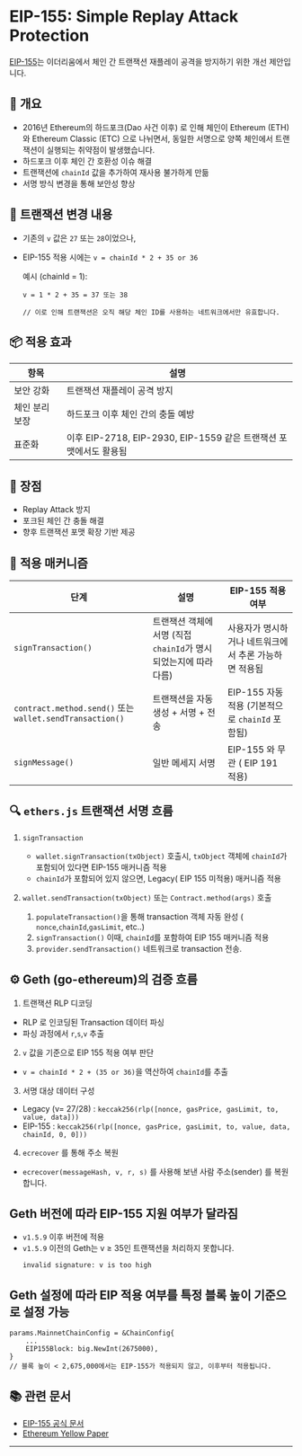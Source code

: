 # EIP-155: Simple Replay Attack Protection

[EIP-155](https://eips.ethereum.org/EIPS/eip-155)는 이더리움에서 체인 간 트랜잭션 재플레이 공격을 방지하기 위한 개선 제안입니다.

## 🧠 개요

- 2016년 Ethereum의 하드포크(Dao 사건 이후) 로 인해 체인이 Ethereum (ETH) 와 Ethereum Classic (ETC) 으로 나뉘면서, 동일한 서명으로 양쪽 체인에서 트랜잭션이 실행되는 취약점이 발생했습니다.
- 하드포크 이후 체인 간 호환성 이슈 해결
- 트랜잭션에 `chainId` 값을 추가하여 재사용 불가하게 만듦
- 서명 방식 변경을 통해 보안성 향상

## 🧪 트랜잭션 변경 내용

- 기존의 `v` 값은 `27` 또는 `28`이었으나,
- EIP-155 적용 시에는 `v = chainId * 2 + 35 or 36`

  예시 (chainId = 1):

  ```
  v = 1 * 2 + 35 = 37 또는 38

  // 이로 인해 트랜잭션은 오직 해당 체인 ID를 사용하는 네트워크에서만 유효합니다.
  ```

## 📦 적용 효과

| 항목           | 설명                                                              |
| -------------- | ----------------------------------------------------------------- |
| 보안 강화      | 트랜잭션 재플레이 공격 방지                                       |
| 체인 분리 보장 | 하드포크 이후 체인 간의 충돌 예방                                 |
| 표준화         | 이후 EIP-2718, EIP-2930, EIP-1559 같은 트랜잭션 포맷에서도 활용됨 |

## 🔐 장점

- Replay Attack 방지
- 포크된 체인 간 충돌 해결
- 향후 트랜잭션 포맷 확장 기반 제공

## 🔧 적용 매커니즘

| 단계                                                     | 설명                                                             | EIP-155 적용 여부                                     |
| -------------------------------------------------------- | ---------------------------------------------------------------- | ----------------------------------------------------- |
| `signTransaction()`                                      | 트랜잭션 객체에 서명 (직접 `chainId`가 명시되었는지에 따라 다름) | 사용자가 명시하거나 네트워크에서 추론 가능하면 적용됨 |
| `contract.method.send()` 또는 `wallet.sendTransaction()` | 트랜잭션을 자동 생성 + 서명 + 전송                               | EIP-155 자동 적용 (기본적으로 `chainId` 포함됨)       |
| `signMessage()`                                          | 일반 메세지 서명                                                 | EIP-155 와 무관 ( EIP 191 적용)                       |

## 🔍 `ethers.js` 트랜잭션 서명 흐름

1. `signTransaction`

   - `wallet.signTransaction(txObject)` 호출시, `txObject` 객체에 `chainId`가 포함되어 있다면 EIP-155 매커니즘 적용
   - `chainId`가 포함되어 있지 않으면, Legacy( EIP 155 미적용) 매커니즘 적용

2. `wallet.sendTransaction(txObject)` 또는 `Contract.method(args)` 호출
   1. `populateTransaction()`을 통해 transaction 객체 자동 완성 ( `nonce`,`chainId`,`gasLimit`, etc..)
   2. `signTransaction()` 이때, `chainId`를 포함하여 EIP 155 매커니즘 적용
   3. `provider.sendTransaction()` 네트워크로 transaction 전송.

## ⚙️ Geth (go-ethereum)의 검증 흐름

1. 트랜잭션 RLP 디코딩

- RLP 로 인코딩된 Transaction 데이터 파싱
- 파싱 과정에서 `r`,`s`,`v` 추출

2. `v` 값을 기준으로 EIP 155 적용 여부 판단

- `v = chainId * 2 + (35 or 36)`을 역산하여 `chainId`를 추출

3. 서명 대상 데이터 구성

- Legacy (v= 27/28) : `keccak256(rlp([nonce, gasPrice, gasLimit, to, value, data]))`
- EIP-155 : `keccak256(rlp([nonce, gasPrice, gasLimit, to, value, data, chainId, 0, 0]))`

4. `ecrecover` 를 통해 주소 복원

- `ecrecover(messageHash, v, r, s)` 를 사용해 보낸 사람 주소(sender) 를 복원합니다.

## Geth 버전에 따라 EIP-155 지원 여부가 달라짐

- `v1.5.9` 이후 버전에 적용
- `v1.5.9` 이전의 Geth는 v ≥ 35인 트랜잭션을 처리하지 못합니다.
  ```
  invalid signature: v is too high
  ```

## Geth 설정에 따라 EIP 적용 여부를 특정 블록 높이 기준으로 설정 가능

```
params.MainnetChainConfig = &ChainConfig{
    ...
    EIP155Block: big.NewInt(2675000),
}
// 블록 높이 < 2,675,000에서는 EIP-155가 적용되지 않고, 이후부터 적용됩니다.
```

## 📚 관련 문서

- [EIP-155 공식 문서](https://eips.ethereum.org/EIPS/eip-155)
- [Ethereum Yellow Paper](https://ethereum.github.io/yellowpaper/paper.pdf)

---
